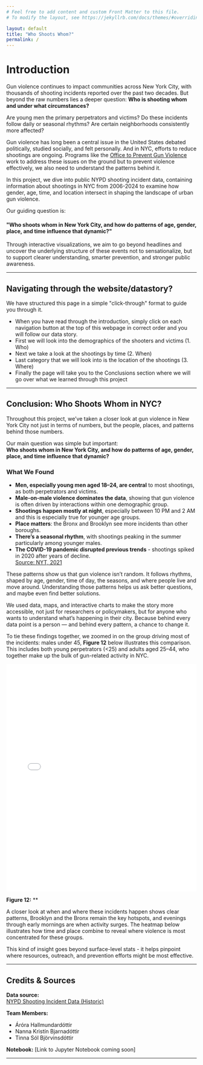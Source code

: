 ```yaml
---
# Feel free to add content and custom Front Matter to this file.
# To modify the layout, see https://jekyllrb.com/docs/themes/#overriding-theme-defaults

layout: default
title: "Who Shoots Whom?"
permalink: /
---
```


# Introduction

Gun violence continues to impact communities across New York City, with thousands of shooting incidents reported over the past two decades. But beyond the raw numbers lies a deeper question: **Who is shooting whom and under what circumstances?**

Are young men the primary perpetrators and victims? Do these incidents follow daily or seasonal rhythms? Are certain neighborhoods consistently more affected?

Gun violence has long been a central issue in the United States debated politically, studied socially, and felt personally. And in NYC, efforts to reduce shootings are ongoing. Programs like the [Office to Prevent Gun Violence](https://criminaljustice.cityofnewyork.us/programs/office-to-prevent-gun-violence/) work to address these issues on the ground but to prevent violence effectively, we also need to understand the patterns behind it.

In this project, we dive into public NYPD shooting incident data, containing information about shootings in NYC from 2006-2024 to examine how gender, age, time, and location intersect in shaping the landscape of urban gun violence.

Our guiding question is:  
#### **"Who shoots whom in New York City, and how do patterns of age, gender, place, and time influence that dynamic?"**

Through interactive visualizations, we aim to go beyond headlines and uncover the underlying structure of these events  not to sensationalize, but to support clearer understanding, smarter prevention, and stronger public awareness.

---
## Navigating through the website/datastory?
We have structured this page in a simple "click-through" format to guide you through it. 
- When you have read through the introduction, simply click on each navigation button at the top of this webpage in correct order and you will follow our data story.
- First we will look into the demographics of the shooters and victims (1. Who)
- Next we take a look at the shootings by time (2. When)
- Last category that we will look into is the location of the shootings (3. Where)
- Finally the page will take you to the Conclusions section where we will go over what we learned through this project

---

## <a id="conclusions"></a> Conclusion: Who Shoots Whom in NYC?

Throughout this project, we’ve taken a closer look at gun violence in New York City not just in terms of numbers, but the people, places, and patterns behind those numbers.

Our main question was simple but important:  
**Who shoots whom in New York City, and how do patterns of age, gender, place, and time influence that dynamic?**
### What We Found
- **Men, especially young men aged 18–24, are central** to most shootings, as both perpetrators and victims.
- **Male-on-male violence dominates the data**, showing that gun violence is often driven by interactions within one demographic group.
- **Shootings happen mostly at night**, especially between 10 PM and 2 AM and this is especially true for younger age groups.
- **Place matters**: the Bronx and Brooklyn see more incidents than other boroughs.
- **There’s a seasonal rhythm**, with shootings peaking in the summer particularly among younger males.
- **The COVID-19 pandemic disrupted previous trends** - shootings spiked in 2020 after years of decline.  
  [Source: NYT, 2021](https://www.nytimes.com/2021/05/14/nyregion/shootings-nyc-covid.html)

These patterns show us that gun violence isn’t random. It follows rhythms, shaped by age, gender, time of day, the seasons, and where people live and move around. Understanding those patterns helps us ask better questions, and maybe even find better solutions.

We used data, maps, and interactive charts to make the story more accessible, not just for researchers or policymakers, but for anyone who wants to understand what’s happening in their city. Because behind every data point is a person — and behind every pattern, a chance to change it.

To tie these findings together, we zoomed in on the group driving most of the incidents: males under 45, **Figure 12** below illustrates this comparison. This includes both young perpetrators (<25) and adults aged 25–44, who together make up the bulk of gun-related activity in NYC.

<iframe src="/final-project/assets/youngmalelocate.html" width="100%" height="600" frameborder="0"></iframe>

**Figure 12:** **

A closer look at when and where these incidents happen shows clear patterns, Brooklyn and the Bronx remain the key hotspots, and evenings through early mornings are when activity surges. The heatmap below illustrates how time and place combine to reveal where violence is most concentrated for these groups.

This kind of insight goes beyond surface-level stats - it helps pinpoint where resources, outreach, and prevention efforts might be most effective.

---

## Credits & Sources

**Data source:**  
[NYPD Shooting Incident Data (Historic)](https://catalog.data.gov/dataset/nypd-shooting-incident-data-historic)

**Team Members:**  
- Áróra Hallmundardóttir  
- Nanna Kristín Bjarnadóttir
- Tinna Sól Björvinsdóttir

**Notebook:** [Link to Jupyter Notebook coming soon]

---

